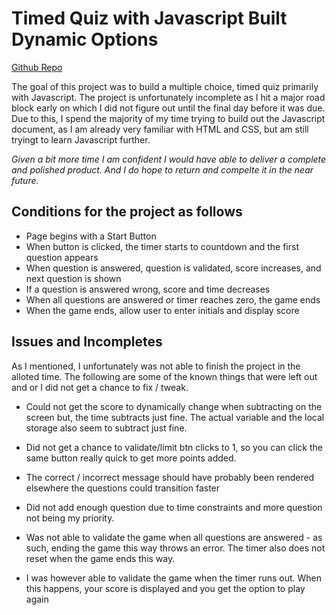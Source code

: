# Timed Quiz with Javascript Built Dynamic Options

[Github Repo](https://rojorevolution.github.io/004_Code_Quiz/)

The goal of this project was to build a multiple choice, timed quiz primarily with Javascript. The project is unfortunately incomplete as I hit a major road block early on which I did not figure out until the final day before it was due. Due to this, I spend the majority of my time trying to build out the Javascript document, as I am already very familiar with HTML and CSS, but am still tryingt to learn Javascript further. 

*Given a bit more time I am confident I would have able to deliver a complete and polished product. And I do hope to return and compelte it in the near future.*

## Conditions for the project as follows

- Page begins with a Start Button
- When button is clicked, the timer starts to countdown and the first question appears
- When question is answered, question is validated, score increases, and next question is shown
- If a question is answered wrong, score and time decreases
- When all questions are answered or timer reaches zero, the game ends 
- When the game ends, allow user to enter initials and display score

## Issues and Incompletes

As I mentioned, I unfortunately was not able to finish the project in the alloted time. The following are some of the known things that were left out and or I did not get a chance to fix / tweak.

- Could not get the score to dynamically change when subtracting on the screen but, the time subtracts just fine. The actual variable and the local storage also seem to subtract just fine.
 
- Did not get a chance to validate/limit btn clicks to 1, so you can click the same button really quick to get more points added.
- The correct / incorrect message should have probably been rendered elsewhere the questions could transition faster
- Did not add enough question due to time constraints and more question not being my priority.

- Was not able to validate the game when all questions are answered - as such, ending the game this way throws an error. The timer also does not reset when the game ends this way.

- I was however able to validate the game when the timer runs out. When this happens, your score is displayed and you get the option to play again